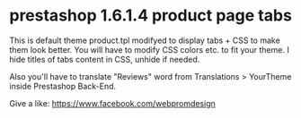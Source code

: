 # prestashop 1.6.1.4 product page tabs

This is default theme product.tpl modifyed to display tabs + CSS to make them look better.
You will have to modify CSS colors etc. to fit your theme. I hide titles of tabs content in CSS, unhide if needed.

Also you'll have to translate "Reviews" word from Translations > YourTheme inside Prestashop Back-End.

Give a like: https://www.facebook.com/webpromdesign
